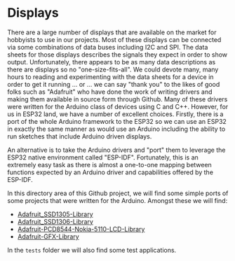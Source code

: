 # Displays
There are a large number of displays that are available on the market for hobbyists to use
in our projects.  Most of these displays can be connected via some combinations of data buses
including I2C and SPI.  The data sheets for those displays describes the signals they expect
in order to show output.  Unfortunately, there appears to be as many data descriptions as there
are displays so no "one-size-fits-all".  We could devote many, many hours to reading and
experimenting with the data sheets for a device in order to get it running ... or ... we can
say "thank you" to the likes of good folks such as "Adafruit" who have done the work of writing
drivers and making them available in source form through Github.  Many of these drivers were
written for the Arduino class of devices using C and C++.  However, for us in ESP32 land, we
have a number of excellent choices.  Firstly, there is a port of the whole Arduino framework
to the ESP32 so we can use an ESP32 in exactly the same manner as would use an Arduino including
the ability to run sketches that include Arduino driven displays.

An alternative is to take the Arduino drivers and "port" them to leverage the ESP32 native
environment called "ESP-IDF".  Fortunately, this is an extremely easy task as there is almost
a one-to-one mapping between functions expected by an Arduino driver and capabilities offered 
by the ESP-IDF.

In this directory area of this Github project, we will find some simple ports of some
projects that were written for the Arduino.  Amongst these we will find:

* [Adafruit_SSD1305-Library](https://github.com/adafruit/Adafruit_SSD1305_Library)
* [Adafruit_SSD1306-Library](https://github.com/adafruit/Adafruit_SSD1306)
* [Adafruit-PCD8544-Nokia-5110-LCD-Library](https://github.com/adafruit/Adafruit-PCD8544-Nokia-5110-LCD-library)
* [Adafruit-GFX-Library](https://github.com/adafruit/Adafruit-GFX-Library)

In the `tests` folder we will also find some test applications. 